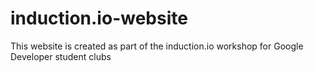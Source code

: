 # induction.io-website
This website is created as part of the induction.io workshop for Google Developer student clubs
